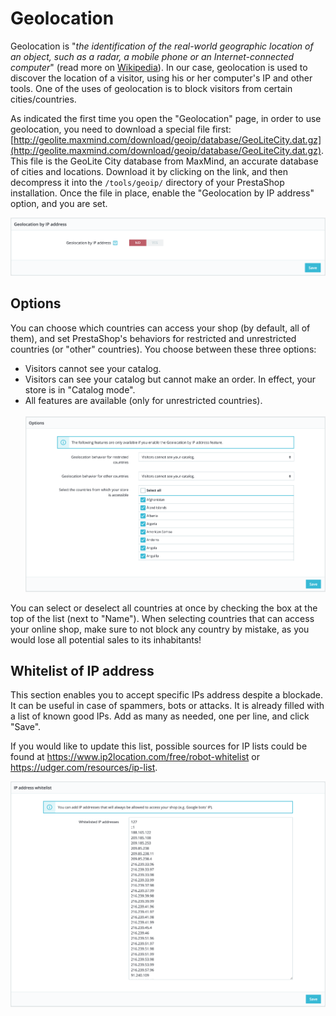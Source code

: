 # Geolocation

Geolocation is "_the identification of the real-world geographic location of an object, such as a radar, a mobile phone or an Internet-connected computer_" (read more on [Wikipedia](http://en.wikipedia.org/wiki/Geolocation)). In our case, geolocation is used to discover the location of a visitor, using his or her computer's IP and other tools. One of the uses of geolocation is to block visitors from certain cities/countries.

As indicated the first time you open the "Geolocation" page, in order to use geolocation, you need to download a special file first: [http://geolite.maxmind.com/download/geoip/database/GeoLiteCity.dat.gz](http://geolite.maxmind.com/download/geoip/database/GeoLiteCity.dat.gz). This file is the GeoLite City database from MaxMind, an accurate database of cities and locations. Download it by clicking on the link, and then decompress it into the `/tools/geoip/` directory of your PrestaShop installation. Once the file in place, enable the "Geolocation by IP address" option, and you are set.

![](<../../../../.gitbook/assets/64225610 (4) (4).png>)

## Options <a href="geolocation-options" id="geolocation-options"></a>

You can choose which countries can access your shop (by default, all of them), and set PrestaShop's behaviors for restricted and unrestricted countries (or "other" countries). You choose between these three options:

* Visitors cannot see your catalog.
* Visitors can see your catalog but cannot make an order. In effect, your store is in "Catalog mode".
* All features are available (only for unrestricted countries).\
  \
  ![](<../../../../.gitbook/assets/64225611 (4) (2) (1).png>)

You can select or deselect all countries at once by checking the box at the top of the list (next to "Name"). When selecting countries that can access your online shop, make sure to not block any country by mistake, as you would lose all potential sales to its inhabitants!

## Whitelist of IP address <a href="geolocation-whitelistofipaddress" id="geolocation-whitelistofipaddress"></a>

This section enables you to accept specific IPs address despite a blockade. It can be useful in case of spammers, bots or attacks. It is already filled with a list of known good IPs. Add as many as needed, one per line, and click "Save".

If you would like to update this list, possible sources for IP lists could be found at https://www.ip2location.com/free/robot-whitelist or https://udger.com/resources/ip-list.

![](<../../../../.gitbook/assets/64225612 (4) (3) (3).png>)

